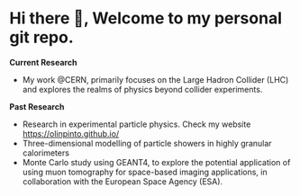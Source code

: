 # Hi there 👋, Welcome to my personal git repo. 

**Current Research**
- My work @CERN, primarily focuses on the Large Hadron Collider (LHC) and explores the realms of physics beyond collider experiments.
  
**Past Research**
- Research in experimental particle physics. Check my website https://olinpinto.github.io/
- Three-dimensional modelling of particle showers in highly granular calorimeters
- Monte Carlo study using GEANT4, to explore the potential application of using muon tomography for space-based imaging applications, in collaboration with the European Space Agency (ESA).

<!-- **Programming**
- C++ for physics research as well as data science
- Linux and bash scripting language
 -->

<!-- ## Contact me: 

- Personal webpage: https://olinpinto.github.io/
- GitHub: https://github.com/olinpinto
- Linkedin: https://www.linkedin.com/in/olin-pinto/
- Email: olin.pinto@kbfi.de -->

<!--
**olinpinto/olinpinto** is a ✨ _special_ ✨ repository because its `README.md` (this file) appears on your GitHub profile.

Here are some ideas to get you started:

- 🔭 I’m currently working on ...
- 🌱 I’m currently learning ...
- 👯 I’m looking to collaborate on ...
- 🤔 I’m looking for help with ...
- 💬 Ask me about ...
- 📫 How to reach me: ...
- 😄 Pronouns: ...
- ⚡ Fun fact: ...
-->
